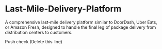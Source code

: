 # Last-Mile-Delivery-Platform
A comprehensive last-mile delivery platform similar to DoorDash, Uber Eats, or Amazon Fresh, designed to handle the final leg of package delivery from distribution centers to customers.

Push check (Delete this line)